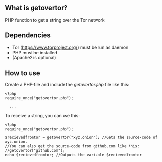 ## What is getovertor?
PHP function to get a string over the Tor network

## Dependencies

 - Tor (https://www.torproject.org/) must be run as daemon
 - PHP must be installed
 - (Apache2 is optional)
## How to use
Create a PHP-file and include the *getovertor.php* file like this:

    <?php
    require_once("getovertor.php");

	  ...

To receive a string, you can use this:

    <?php
    require_once("getovertor.php");
    
    $recievedfromtor = getovertor("xyz.onion"); //Gets the source-code of xyz.onion.
    //You can also get the source-code from github.com like this:
    //getovertor("github.com");
    echo $recievedfromtor; //Outputs the variable $recievedfromtor
